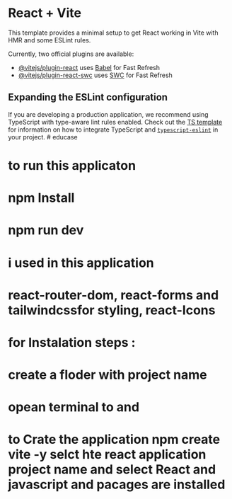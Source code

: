 # React + Vite

This template provides a minimal setup to get React working in Vite with HMR and some ESLint rules.

Currently, two official plugins are available:

- [@vitejs/plugin-react](https://github.com/vitejs/vite-plugin-react/blob/main/packages/plugin-react) uses [Babel](https://babeljs.io/) for Fast Refresh
- [@vitejs/plugin-react-swc](https://github.com/vitejs/vite-plugin-react/blob/main/packages/plugin-react-swc) uses [SWC](https://swc.rs/) for Fast Refresh

## Expanding the ESLint configuration

If you are developing a production application, we recommend using TypeScript with type-aware lint rules enabled. Check out the [TS template](https://github.com/vitejs/vite/tree/main/packages/create-vite/template-react-ts) for information on how to integrate TypeScript and [`typescript-eslint`](https://typescript-eslint.io) in your project.
#   e d u c a s e 
 
 

# to run this applicaton 
#  npm Install 
#  npm run dev
#  i used in this application
# react-router-dom, react-forms and tailwindcssfor styling, react-Icons 
# for Instalation steps :
# create a floder with project name 
# opean  terminal to  and 
# to Crate the application npm create vite -y  selct hte react application  project name and select React and javascript and pacages are installed